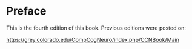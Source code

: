 # Preface

This is the fourth edition of this book.  Previous editions were posted on:

https://grey.colorado.edu/CompCogNeuro/index.php/CCNBook/Main



